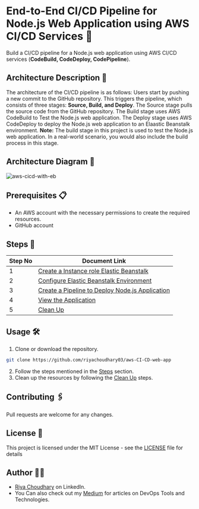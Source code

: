 # End-to-End CI/CD Pipeline for Node.js Web Application using AWS CI/CD Services 🚀

Build a CI/CD pipeline for a Node.js web application using AWS CI/CD services (**CodeBuild, CodeDeploy, CodePipeline**).

## Architecture Description 📝

The architecture of the CI/CD pipeline is as follows:
Users start by pushing a new commit to the GitHub repository. This triggers the pipeline, which consists of three stages: **Source, Build, and Deploy**. The Source stage pulls the source code from the GitHub repository. The Build stage uses AWS CodeBuild to Test the Node.js web application. The Deploy stage uses AWS CodeDeploy to deploy the Node.js web application to an Elaastic Beanstalk environment.
**Note:** The build stage in this project is used to test the Node.js web application. In a real-world scenario, you would also include the build process in this stage.

## Architecture Diagram 📌
![aws-cicd-with-eb](https://github.com/mathesh-me/aws-cicd-devops-web-app/assets/144098846/f430491c-f767-4e2e-a7f6-2ba9f7e20ca5)

## Prerequisites 📋

- An AWS account with the necessary permissions to create the required resources.
- GitHub account

## Steps 📝

| Step No | Document Link |
| ------ | ------ |
| 1 | [Create a Instance role Elastic Beanstalk][Step-1] |
| 2 | [Configure Elastic Beanstalk Environment][Step-2] |
| 3 | [Create a Pipeline to Deploy Node.js Application][Step-3] |
| 4 | [View the Application][Step-4] |
| 5 | [Clean Up][Step-5] |


   [Step-1]: <./Steps/step1.md>
   [Step-2]: <./Steps/step2.md>   
   [Step-3]: <./Steps/step3.md>
   [Step-4]: <./Steps/step4.md>
   [Step-5]: <./Steps/step5.md>

## Usage 🛠️

1. Clone or download the repository.
```sh
git clone https://github.com/riyachoudhary03/aws-CI-CD-web-app
```
2. Follow the steps mentioned in the [Steps](#steps-) section.
3. Clean up the resources by following the [Clean Up](./Steps/step5.md) steps.

## Contributing 🖇️

Pull requests are welcome for any changes.

## License 📄

This project is licensed under the MIT License - see the [LICENSE](LICENSE) file for details

## Author 🙋‍♂

- [Riya Choudhary](https://www.linkedin.com/in/riya-choudhary-868454291/) on LinkedIn.
- You Can also check out my [Medium](https://medium.com/@riyachoudhary7983) for articles on DevOps Tools and Technologies.️
